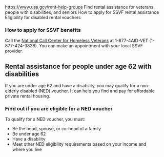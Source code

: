

https://www.usa.gov/rent-help-groups
Find rental assistance for veterans, people with disabilities, and seniors
How to apply for SSVF rental assistance
Eligibility for disabled rental vouchers

### How to apply for SSVF benefits

Call the
[National Call Center for Homeless Veterans](https://www.va.gov/homeless/nationalcallcenter.asp)
at 1-877-4AID-VET (1-877-424-3838). You can make an appointment with your local SSVF provider.

**Rental assistance for people under age 62 with disabilities**
---------------------------------------------------------------

If you are under age 62 and have a disability, you may qualify for a non-elderly disabled (NED) voucher. It can help you find and pay for affordable private rental housing.

### Find out if you are eligible for a NED voucher

To qualify for a NED voucher, you must:

* Be the head, spouse, or co-head of a family
* Be under age 62
* Have a disability
* Meet other NED eligibility requirements based on your income and where you live
